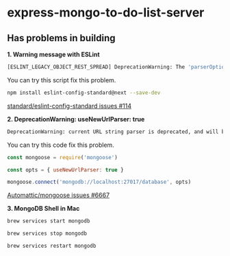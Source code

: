 # express-mongo-to-do-list-server


## Has problems in building

**1. Warning message with ESLint**

```bash
[ESLINT_LEGACY_OBJECT_REST_SPREAD] DeprecationWarning: The 'parserOptions.ecmaFeatures.experimentalObjectRestSpread' option is deprecated. Use 'parserOptions.ecmaVersion' instead. (found in "standard")
```

You can try this script fix this problem.

```bash
npm install eslint-config-standard@next --save-dev
```

[standard/eslint-config-standard issues #114](https://github.com/standard/eslint-config-standard/issues/114)

**2. DeprecationWarning: useNewUrlParser: true**

```bash
DeprecationWarning: current URL string parser is deprecated, and will be removed in a future version. To use the new parser, pass option { useNewUrlParser: true } to MongoClient.connect.
```

You can try this code fix this problem.

```javascript
const mongoose = require('mongoose')

const opts = { useNewUrlParser: true }

mongoose.connect('mongodb://localhost:27017/database', opts)
```

[Automattic/mongoose issues #6667](https://github.com/Automattic/mongoose/issues/6667)

**3. MongoDB Shell in Mac**

```bash
brew services start mongodb

brew services stop mongodb

brew services restart mongodb
```
